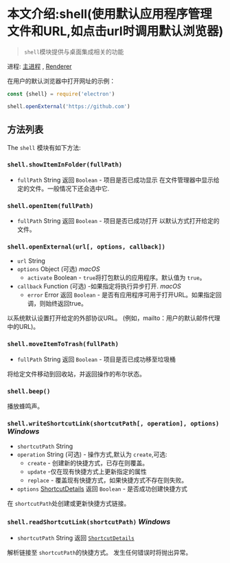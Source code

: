 # 本文介绍:shell(使用默认应用程序管理文件和URL,如点击url时调用默认浏览器)

> `shell`模块提供与桌面集成相关的功能

进程: [主进程](../glossary.md#main-process)         , [Renderer](../glossary.md#renderer-process)

在用户的默认浏览器中打开网址的示例：

```javascript
const {shell} = require('electron')

shell.openExternal('https://github.com')
```

## 方法列表

The `shell` 模块有如下方法:

### `shell.showItemInFolder(fullPath)`
* `fullPath` String
返回 `Boolean` - 项目是否已成功显示
在文件管理器中显示给定的文件。一般情况下还会选中它.

### `shell.openItem(fullPath)`
* `fullPath` String
返回 `Boolean` - 项目是否已成功打开
以默认方式打开给定的文件。

### `shell.openExternal(url[, options, callback])`
* `url` String
* `options` Object (可选) _macOS_
  * `activate` Boolean - `true`将打包默认的应用程序。默认值为 `true`。
* `callback` Function (可选) -如果指定将执行异步打开. _macOS_
  * `error` Error
返回 `Boolean` - 是否有应用程序可用于打开URL。如果指定回调，则始终返回true。

以系统默认设置打开给定的外部协议URL。 (例如，mailto：用户的默认邮件代理中的URL)。

### `shell.moveItemToTrash(fullPath)`
* `fullPath` String
返回 `Boolean` - 项目是否已成功移至垃圾桶

将给定文件移动到回收站，并返回操作的布尔状态。

### `shell.beep()`

播放蜂鸣声。

### `shell.writeShortcutLink(shortcutPath[, operation], options)` _Windows_
* `shortcutPath` String
* `operation` String (可选) - 操作方式,默认为 `create`,可选:
  * `create` - 创建新的快捷方式，已存在则覆盖。
  * `update` -仅在现有快捷方式上更新指定的属性
  * `replace` - 覆盖现有快捷方式，如果快捷方式不存在则失败。
* `options` [ShortcutDetails](structures/shortcut-details.md)
返回 `Boolean` - 是否成功创建快捷方式

在 `shortcutPath`处创建或更新快捷方式链接。

### `shell.readShortcutLink(shortcutPath)` _Windows_
* `shortcutPath` String
返回 [`ShortcutDetails`](structures/shortcut-details.md)

解析链接至 `shortcutPath`的快捷方式。
发生任何错误时将抛出异常。